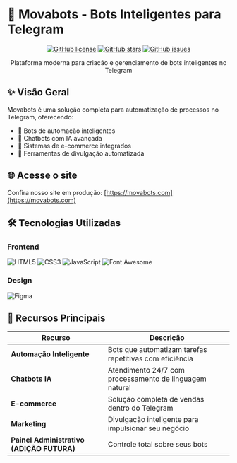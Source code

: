 # 🚀 Movabots - Bots Inteligentes para Telegram

<div align="center">
  <!-- <img src="https://via.placeholder.com/800x400/7c3aed/ffffff?text=Movabots+Platform" alt="Movabots Banner"> -->
  
  [![GitHub license](https://img.shields.io/github/license/seu-usuario/movabots?color=7c3aed)](LICENSE)
  [![GitHub stars](https://img.shields.io/github/stars/seu-usuario/movabots?color=7c3aed)](https://github.com/seu-usuario/movabots/stargazers)
  [![GitHub issues](https://img.shields.io/github/issues/seu-usuario/movabots?color=7c3aed)](https://github.com/seu-usuario/movabots/issues)
  
  Plataforma moderna para criação e gerenciamento de bots inteligentes no Telegram
</div>

## ✨ Visão Geral

Movabots é uma solução completa para automatização de processos no Telegram, oferecendo:

- 🤖 Bots de automação inteligentes
- 💬 Chatbots com IA avançada
- 🛒 Sistemas de e-commerce integrados
- 📢 Ferramentas de divulgação automatizada

## 🌐 Acesse o site
Confira nosso site em produção: [https://movabots.com](https://movabots.com)

<!-- <div align="center">
  <img src="https://via.placeholder.com/600x300/7c3aed/ffffff?text=Interface+Modern" alt="Interface" width="45%">
  <img src="https://via.placeholder.com/600x300/8b5cf6/ffffff?text=Dashboard+Elegante" alt="Dashboard" width="45%">
</div> -->

## 🛠 Tecnologias Utilizadas

### Frontend
![HTML5](https://img.shields.io/badge/HTML5-E34F26?style=for-the-badge&logo=html5&logoColor=white)
![CSS3](https://img.shields.io/badge/CSS3-1572B6?style=for-the-badge&logo=css3&logoColor=white)
![JavaScript](https://img.shields.io/badge/JavaScript-F7DF1E?style=for-the-badge&logo=javascript&logoColor=black)
![Font Awesome](https://img.shields.io/badge/Font_Awesome-339AF0?style=for-the-badge&logo=fontawesome&logoColor=white)

### Design
![Figma](https://img.shields.io/badge/Figma-F24E1E?style=for-the-badge&logo=figma&logoColor=white)

## 🌟 Recursos Principais

| Recurso | Descrição |
|---------|-----------|
| **Automação Inteligente** | Bots que automatizam tarefas repetitivas com eficiência |
| **Chatbots IA** | Atendimento 24/7 com processamento de linguagem natural |
| **E-commerce** | Solução completa de vendas dentro do Telegram |
| **Marketing** | Divulgação inteligente para impulsionar seu negócio |
| **Painel Administrativo (ADIÇÃO FUTURA)** | Controle total sobre seus bots |

<!-- ## 🖥 Demonstração

Confira nossa demonstração online: [demo.movabots.com](https://demo.movabots.com)

```bash
# Ou execute localmente:
git clone https://github.com/seu-usuario/movabots.git
cd movabots
open index.html
``` -->
